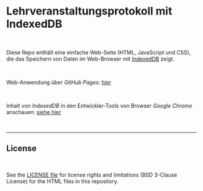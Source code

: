 # Lehrveranstaltungsprotokoll mit IndexedDB #

<br>

Diese Repo enthält eine einfache Web-Seite (HTML, JavaScript und CSS), die das Speichern von Daten im 
Web-Browser mit [IndexedDB](https://www.ionos.de/digitalguide/websites/web-entwicklung/indexeddb/) zeigt.

<br>

Web-Anwendung über *GitHub Pages*: [hier](https://mdecker-mobilecomputing.github.io/HTML_IndexedDB_Lehrveranstaltungsprotokoll/)

<br>

Inhalt von *IndexedDB*  in den Entwickler-Tools von Browser *Google Chrome* anschauen:
[siehe hier](https://developer.chrome.com/docs/devtools/storage/indexeddb?hl=de)

<br>

----

## License ##

<br>

See the [LICENSE file](LICENSE.md) for license rights and limitations (BSD 3-Clause License)
for the HTML files in this repository.

<br>
